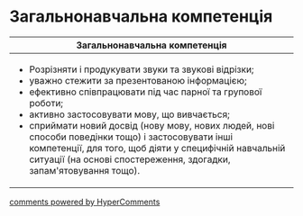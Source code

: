 <div id="hypercomments_widget" class="js-hypercomments-widget invisible"></div>

# Загальнонавчальна компетенція

<table>
<thead>
  <tr>
    <th>Загальнонавчальна компетенція</th>
  </tr>
</thead>
<tbody>
<td style="vertical-align:top !important;">
<ul>
<li>Розрізняти і продукувати звуки та звукові відрізки;</li>
<li>уважно стежити за презентованою інформацією;</li>
<li>ефективно співпрацювати під час парної та групової роботи;</li>
<li>активно застосовувати мову, що вивчається;</li>
<li>сприймати новий досвід (нову мову, нових людей, нові способи поведінки тощо) і застосовувати інші компетенції, для того, щоб діяти у специфічній навчальній ситуації (на основі спостереження, здогадки, запам'ятовування тощо).</li>
</ul>
</td>
</tbody>
</table>

<div class="js-hypercomments-container">
    <a href="http://hypercomments.com" class="hc-link" title="comments widget">comments powered by HyperComments</a>
</div>